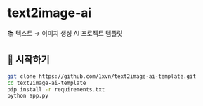 # text2image-ai

📚 텍스트 → 이미지 생성 AI 프로젝트 템플릿

## 🚀 시작하기

```bash
git clone https://github.com/1xvn/text2image-ai-template.git
cd text2image-ai-template
pip install -r requirements.txt
python app.py

